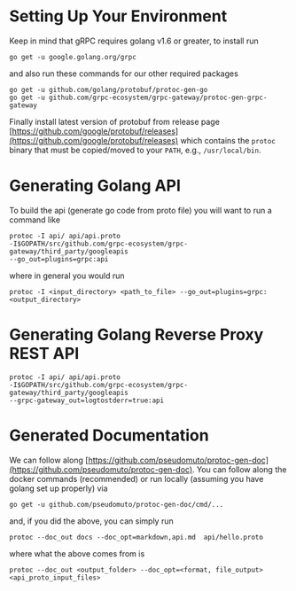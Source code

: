 # Setting Up Your Environment
Keep in mind that gRPC requires golang v1.6 or greater, to install run

```
go get -u google.golang.org/grpc
```

and also run these commands for our other required packages

```
go get -u github.com/golang/protobuf/protoc-gen-go
go get -u github.com/grpc-ecosystem/grpc-gateway/protoc-gen-grpc-gateway
```

Finally install latest version of protobuf from release page
[https://github.com/google/protobuf/releases](https://github.com/google/protobuf/releases) which
contains the `protoc` binary that must be copied/moved to your `PATH`, e.g., `/usr/local/bin`.

# Generating Golang API
To build the api (generate go code from proto file) you will want to run a command like
```
protoc -I api/ api/api.proto
-I$GOPATH/src/github.com/grpc-ecosystem/grpc-gateway/third_party/googleapis
--go_out=plugins=grpc:api
```

where in general you would run

```
protoc -I <input_directory> <path_to_file> --go_out=plugins=grpc:<output_directory>
```

# Generating Golang Reverse Proxy REST API
```
protoc -I api/ api/api.proto
-I$GOPATH/src/github.com/grpc-ecosystem/grpc-gateway/third_party/googleapis
--grpc-gateway_out=logtostderr=true:api
```

# Generated Documentation
We can follow along
[https://github.com/pseudomuto/protoc-gen-doc](https://github.com/pseudomuto/protoc-gen-doc). You
can
follow along the docker commands (recommended) or run locally (assuming you have golang set up
properly)
via

```
go get -u github.com/pseudomuto/protoc-gen-doc/cmd/...
```

and, if you did the above, you can simply run

```
protoc --doc_out docs --doc_opt=markdown,api.md  api/hello.proto
```

where what the above comes from is

```
protoc --doc_out <output_folder> --doc_opt=<format, file_output> <api_proto_input_files>
```
